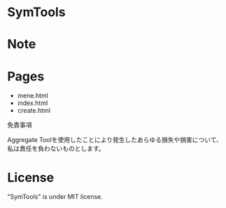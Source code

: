 SymTools
===

Note
===

Pages
===

* mene.html
* index.html
* create.html

免責事項

Aggregate Toolを使用したことにより発生したあらゆる損失や損害について、私は責任を負わないものとします。

License
===
"SymTools" is under MIT license.